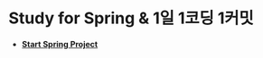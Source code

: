 # Study for Spring & 1일 1코딩 1커밋

<ul>
<li>
  <h4><a href="https://github.com/jysaa5/Violet_Study_Spring/tree/master/20200818">Start Spring Project</a></h4>
</li>
</ul>
